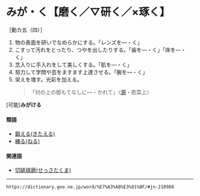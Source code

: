 # みが・く【磨く／▽研く／×琢く】

［動カ五（四）］
1. 物の表面を研いでなめらかにする。「レンズを―・く」
2. こすって汚れをとったり、つやを出したりする。「歯を―・く」「床を―・く」
3. 念入りに手入れをして美しくする。「肌を―・く」
4. 努力して学問や芸をますます上達させる。「腕を―・く」
5. 栄えを増す。光彩を加える。
    >「対の上の御もてなしに―・かれて」〈[源](https://dictionary.goo.ne.jp/word/%E6%BA%90%E6%B0%8F%E7%89%A9%E8%AA%9E/#jn-69890)・若菜上〉
        

\[可能\]**みがける**

#### 類語

-   [鍛える(きたえる)](https://dictionary.goo.ne.jp/word/%E9%8D%9B%E3%81%88%E3%82%8B/#jn-52491)
-   [練る(ねる)](ねる（練る／煉る）)

#### 関連語

-   [切磋琢磨(せっさたくま)](https://dictionary.goo.ne.jp/word/%E5%88%87%E7%A3%8B%E7%90%A2%E7%A3%A8/#jn-124459)

---
`https://dictionary.goo.ne.jp/word/%E7%A3%A8%E3%81%8F/#jn-210968`